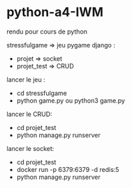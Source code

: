 # python-a4-IWM
rendu pour cours de python

stressfulgame => jeu pygame
django :
  - projet => socket
  - projet_test => CRUD

lancer le jeu :
   - cd stressfulgame
   - python game.py ou python3 game.py
 
lancer le CRUD:
   - cd projet_test
   - python manage.py runserver

lancer le socket:
   - cd projet_test
   - docker run -p 6379:6379 -d redis:5
   - python manage.py runserver
